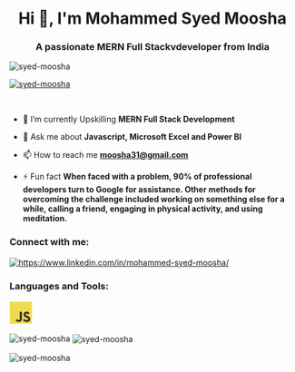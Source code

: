 <h1 align="center">Hi 👋, I'm Mohammed Syed Moosha</h1>
<h3 align="center">A passionate MERN Full Stackvdeveloper from India</h3>

<p align="left"> <img src="https://komarev.com/ghpvc/?username=syed-moosha&label=Profile%20views&color=0e75b6&style=flat" alt="syed-moosha" /> </p>

<p align="left"> <a href="https://github.com/ryo-ma/github-profile-trophy"><img src="https://github-profile-trophy.vercel.app/?username=syed-moosha" alt="syed-moosha" /></a> </p>

<p align="left"> <a href="https://twitter.com/" target="blank"><img src="https://img.shields.io/twitter/follow/?logo=twitter&style=for-the-badge" alt="" /></a> </p>

- 🌱 I’m currently Upskilling **MERN Full Stack Development**

- 💬 Ask me about **Javascript, Microsoft Excel and Power BI**

- 📫 How to reach me **moosha31@gmail.com**

- ⚡ Fun fact **When faced with a problem, 90% of professional developers turn to Google for assistance. Other methods for overcoming the challenge included working on something else for a while, calling a friend, engaging in physical activity, and using meditation.**

<h3 align="left">Connect with me:</h3>
<p align="left">
<a href="https://linkedin.com/in/https://www.linkedin.com/in/mohammed-syed-moosha/" target="blank"><img align="center" src="https://raw.githubusercontent.com/rahuldkjain/github-profile-readme-generator/master/src/images/icons/Social/linked-in-alt.svg" alt="https://www.linkedin.com/in/mohammed-syed-moosha/" height="30" width="40" /></a>
</p>

<h3 align="left">Languages and Tools:</h3>
<p align="left"> <a href="https://developer.mozilla.org/en-US/docs/Web/JavaScript" target="_blank" rel="noreferrer"> <img src="https://raw.githubusercontent.com/devicons/devicon/master/icons/javascript/javascript-original.svg" alt="javascript" width="40" height="40"/> </a> </p>

<p><img align="left" src="https://github-readme-stats.vercel.app/api/top-langs?username=syed-moosha&show_icons=true&locale=en&layout=compact" alt="syed-moosha" /></p>

<p>&nbsp;<img align="center" src="https://github-readme-stats.vercel.app/api?username=syed-moosha&show_icons=true&locale=en" alt="syed-moosha" /></p>

<p><img align="center" src="https://github-readme-streak-stats.herokuapp.com/?user=syed-moosha&" alt="syed-moosha" /></p>
